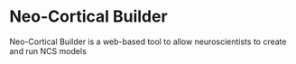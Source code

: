 # Neo-Cortical Builder

Neo-Cortical Builder is a web-based tool to allow neuroscientists to create and run NCS models
